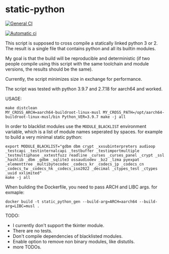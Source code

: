 # static-python

[![General CI](https://github.com/sagimor6/static-python/workflows/General%20CI/badge.svg?event=push)](https://github.com/sagimor6/static-python/actions/workflows/general-ci.yml)

[![Automatic ci](https://github.com/sagimor6/static-python/actions/workflows/automatic.yml/badge.svg?branch=master&event=push)](https://github.com/sagimor6/static-python/actions/workflows/automatic.yml)

This script is supposed to cross compile a statically linked python 3 or 2.
The result is a single file that contains python and all its builtin modules.

My goal is that the build will be reproducible and deterministic
(if two people compile using this script with the same toolchain and module versions, the results should be the same).

Currently, the script minimizes size in exchange for performance.

The script was tested with python 3.9.7 and 2.7.18 for aarch64 and worked.

USAGE:
```
make distclean
MY_CROSS_ARCH=aarch64-buildroot-linux-musl MY_CROSS_PATH=/opt/aarch64-buildroot-linux-musl/bin Python_VER=3.9.7 make -j all
```

In order to blacklist modules use the ``MODULE_BLACKLIST`` environment variable, which is a list of module names seperated by spaces.
for example to build a very minimal static python:
```
export MODULE_BLACKLIST="gdbm dbm crypt _xxsubinterpreters audioop _testcapi _testinternalcapi _testbuffer _testimportmultiple _testmultiphase _xxtestfuzz readline _curses _curses_panel _crypt _ssl _hashlib _dbm _gdbm _sqlite3 ossaudiodev _bz2 _lzma pyexpat _elementtree _multibytecodec _codecs_kr _codecs_jp _codecs_cn _codecs_tw _codecs_hk _codecs_iso2022 _decimal _ctypes_test _ctypes _uuid xxlimited"
make -j all
```

When building the Dockerfile, you need to pass ARCH and LIBC args. for exmaple:
```
docker build -t static_python_gen --build-arg=ARCH=aarch64 --build-arg=LIBC=musl .
```

TODO:
- I currently don't support the tkinter module.
- There are no tests.
- Don't compile dependencies of blacklisted modules.
- Enable option to remove non binary modules, like distutils.
- more TODOs.

